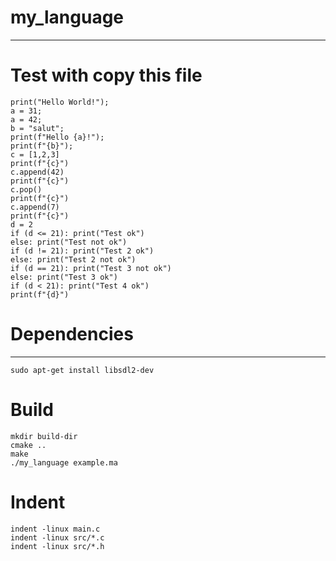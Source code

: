 # my_language

---

# Test with copy this file

```
print("Hello World!");
a = 31;
a = 42;
b = "salut";
print(f"Hello {a}!");
print(f"{b}");
c = [1,2,3]
print(f"{c}")
c.append(42)
print(f"{c}")
c.pop()
print(f"{c}")
c.append(7)
print(f"{c}")
d = 2
if (d <= 21): print("Test ok")
else: print("Test not ok")
if (d != 21): print("Test 2 ok")
else: print("Test 2 not ok")
if (d == 21): print("Test 3 not ok")
else: print("Test 3 ok")
if (d < 21): print("Test 4 ok")
print(f"{d}")
```

# Dependencies

---

```
sudo apt-get install libsdl2-dev
```


# Build

```
mkdir build-dir
cmake ..
make 
./my_language example.ma
```

# Indent

```
indent -linux main.c
indent -linux src/*.c
indent -linux src/*.h
```